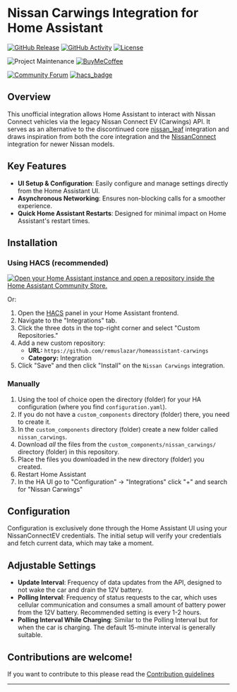 # Nissan Carwings Integration for Home Assistant

[![GitHub Release][releases-shield]][releases]
[![GitHub Activity][commits-shield]][commits]
[![License][license-shield]](LICENSE)

![Project Maintenance][maintenance-shield]
[![BuyMeCoffee][buymecoffeebadge]][buymecoffee]

[![Community Forum][forum-shield]][forum]
[![hacs_badge](https://img.shields.io/badge/HACS-Default-41BDF5.svg?style=for-the-badge)](https://github.com/hacs/integration)

## Overview

This unofficial integration allows Home Assistant to interact with Nissan Connect vehicles via the legacy Nissan Connect EV (Carwings) API. It serves as an alternative to the discontinued core [nissan_leaf](https://www.home-assistant.io/integrations/nissan_leaf/) integration and draws inspiration from both the core integration and the [NissanConnect](https://github.com/dan-r/HomeAssistant-NissanConnect) integration for newer Nissan models.

## Key Features

- **UI Setup & Configuration**: Easily configure and manage settings directly from the Home Assistant UI.
- **Asynchronous Networking**: Ensures non-blocking calls for a smoother experience.
- **Quick Home Assistant Restarts**: Designed for minimal impact on Home Assistant's restart times.

## Installation

### Using HACS (recommended)

[![Open your Home Assistant instance and open a repository inside the Home Assistant Community Store.][hacs-repo-badge]][hacs-install]

Or:

1. Open the [HACS](https://hacs.xyz) panel in your Home Assistant frontend.
1. Navigate to the "Integrations" tab.
1. Click the three dots in the top-right corner and select "Custom Repositories."
1. Add a new custom repository:
   - **URL:** `https://github.com/remuslazar/homeassistant-carwings`
   - **Category:** Integration
1. Click "Save" and then click "Install" on the `Nissan Carwings` integration.
### Manually

1. Using the tool of choice open the directory (folder) for your HA configuration (where you find `configuration.yaml`).
1. If you do not have a `custom_components` directory (folder) there, you need to create it.
1. In the `custom_components` directory (folder) create a new folder called `nissan_carwings`.
1. Download _all_ the files from the `custom_components/nissan_carwings/` directory (folder) in this repository.
1. Place the files you downloaded in the new directory (folder) you created.
1. Restart Home Assistant
1. In the HA UI go to "Configuration" -> "Integrations" click "+" and search for "Nissan Carwings"

## Configuration

Configuration is exclusively done through the Home Assistant UI using your NissanConnectEV credentials. The initial setup will verify your credentials and fetch current data, which may take a moment.

## Adjustable Settings

- **Update Interval**: Frequency of data updates from the API, designed to not wake the car and drain the 12V battery.
- **Polling Interval**: Frequency of status requests to the car, which uses cellular communication and consumes a small amount of battery power from the 12V battery. Recommended setting is every 1-2 hours.
- **Polling Interval While Charging**: Similar to the Polling Interval but for when the car is charging. The default 15-minute interval is generally suitable.

## Contributions are welcome!

If you want to contribute to this please read the [Contribution guidelines](CONTRIBUTING.md)

***

[integration_blueprint]: https://github.com/ludeeus/integration_blueprint
[buymecoffee]: https://www.buymeacoffee.com/remuslazar
[buymecoffeebadge]: https://img.shields.io/badge/buy%20me%20a%20coffee-donate-yellow.svg?style=for-the-badge
[commits-shield]: https://img.shields.io/github/commit-activity/y/remuslazar/homeassistant-carwings.svg?style=for-the-badge
[commits]: https://github.com/remuslazar/homeassistant-carwings/commits/main
[forum-shield]: https://img.shields.io/badge/community-forum-brightgreen.svg?style=for-the-badge
[forum]: https://community.home-assistant.io/
[license-shield]: https://img.shields.io/github/license/remuslazar/homeassistant-carwings.svg?style=for-the-badge
[maintenance-shield]: https://img.shields.io/badge/maintainer-Remus%20Lazar%20%40remuslazar-blue.svg?style=for-the-badge
[releases-shield]: https://img.shields.io/github/release/remuslazar/homeassistant-carwings.svg?style=for-the-badge
[releases]: https://github.com/remuslazar/homeassistant-carwings/releases
[hacs-repo-badge]: https://my.home-assistant.io/badges/hacs_repository.svg
[hacs-install]: https://my.home-assistant.io/redirect/hacs_repository/?owner=remuslazar&repository=https%3A%2F%2Fgithub.com%2Fremuslazar%2Fhomeassistant-carwings&category=Integration